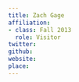 ```yaml
---
title: Zach Gage
affiliation:
- class: Fall 2013
  role: Visitor
twitter:
github:
website:
place:
---
```

